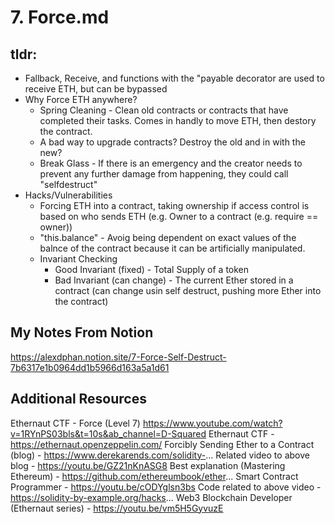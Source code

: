 # 7. Force.md

## tldr:
- Fallback, Receive, and functions with the "payable decorator are used to receive ETH, but can be bypassed
- Why Force ETH anywhere?
  - Spring Cleaning - Clean old contracts or contracts that have completed their tasks. Comes in handly to move ETH, then destory the contract.
  - A bad way to upgrade contracts? Destroy the old and in with the new?
  - Break Glass - If there is an emergency and the creator needs to prevent any further damage from happening, they could call "selfdestruct"
- Hacks/Vulnerabilities
  - Forcing ETH into a contract, taking ownership if access control is based on who sends ETH (e.g. Owner to a contract (e.g. require == owner))
  - "this.balance" - Avoig being dependent on exact values of the balnce of the contract because it can be artificially manipulated.
  - Invariant Checking
    - Good Invariant (fixed) - Total Supply of a token
    - Bad Invariant (can change) - The current Ether stored in a contract (can change usin self destruct, pushing more Ether into the contract)
## My Notes From Notion
https://alexdphan.notion.site/7-Force-Self-Destruct-7b6317e1b0964dd1b5966d163a5a1d61

## Additional Resources
Ethernaut CTF - Force (Level 7) https://www.youtube.com/watch?v=1RYnPS03bls&t=10s&ab_channel=D-Squared
Ethernaut CTF - https://ethernaut.openzeppelin.com/
Forcibly Sending Ether to a Contract (blog) - https://www.derekarends.com/solidity-...
Related video to above blog - https://youtu.be/GZ21nKnASG8
Best explanation (Mastering Ethereum) - https://github.com/ethereumbook/ether...
Smart Contract Programmer - https://youtu.be/cODYglsn3bs
Code related to above video - https://solidity-by-example.org/hacks...
Web3 Blockchain Developer (Ethernaut series) - https://youtu.be/vm5H5GyvuzE
